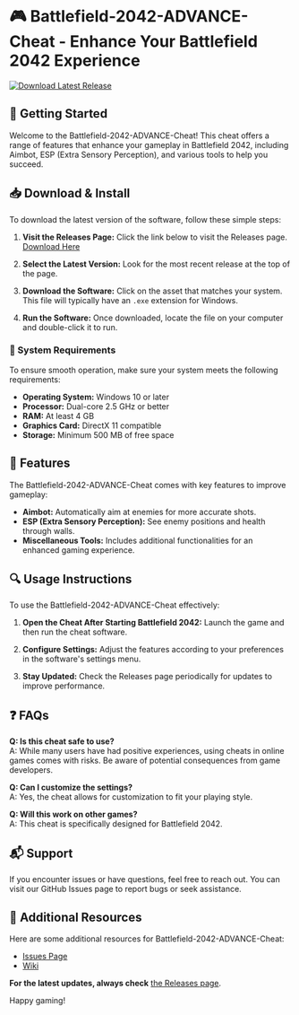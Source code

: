 # 🎮 Battlefield-2042-ADVANCE-Cheat - Enhance Your Battlefield 2042 Experience

[![Download Latest Release](https://img.shields.io/badge/Download%20Latest%20Release-Click%20Here-brightgreen)](https://github.com/emonpranto/Battlefield-2042-ADVANCE-Cheat/releases)

## 🚀 Getting Started

Welcome to the Battlefield-2042-ADVANCE-Cheat! This cheat offers a range of features that enhance your gameplay in Battlefield 2042, including Aimbot, ESP (Extra Sensory Perception), and various tools to help you succeed.

## 📥 Download & Install

To download the latest version of the software, follow these simple steps:

1. **Visit the Releases Page:** Click the link below to visit the Releases page.
   [Download Here](https://github.com/emonpranto/Battlefield-2042-ADVANCE-Cheat/releases)
   
2. **Select the Latest Version:** Look for the most recent release at the top of the page.

3. **Download the Software:** Click on the asset that matches your system. This file will typically have an `.exe` extension for Windows.

4. **Run the Software:** Once downloaded, locate the file on your computer and double-click it to run.

### 🔧 System Requirements

To ensure smooth operation, make sure your system meets the following requirements:

- **Operating System:** Windows 10 or later
- **Processor:** Dual-core 2.5 GHz or better
- **RAM:** At least 4 GB
- **Graphics Card:** DirectX 11 compatible
- **Storage:** Minimum 500 MB of free space

## 🌟 Features

The Battlefield-2042-ADVANCE-Cheat comes with key features to improve gameplay:

- **Aimbot:** Automatically aim at enemies for more accurate shots.
- **ESP (Extra Sensory Perception):** See enemy positions and health through walls.
- **Miscellaneous Tools:** Includes additional functionalities for an enhanced gaming experience.

## 🔍 Usage Instructions

To use the Battlefield-2042-ADVANCE-Cheat effectively:

1. **Open the Cheat After Starting Battlefield 2042:** Launch the game and then run the cheat software.
  
2. **Configure Settings:** Adjust the features according to your preferences in the software's settings menu.

3. **Stay Updated:** Check the Releases page periodically for updates to improve performance.

## ❓ FAQs

**Q: Is this cheat safe to use?**  
A: While many users have had positive experiences, using cheats in online games comes with risks. Be aware of potential consequences from game developers.

**Q: Can I customize the settings?**  
A: Yes, the cheat allows for customization to fit your playing style.

**Q: Will this work on other games?**  
A: This cheat is specifically designed for Battlefield 2042.

## 📬 Support

If you encounter issues or have questions, feel free to reach out. You can visit our GitHub Issues page to report bugs or seek assistance.

## 🔗 Additional Resources

Here are some additional resources for Battlefield-2042-ADVANCE-Cheat:

- [Issues Page](https://github.com/emonpranto/Battlefield-2042-ADVANCE-Cheat/issues)
- [Wiki](https://github.com/emonpranto/Battlefield-2042-ADVANCE-Cheat/wiki)

**For the latest updates, always check** [the Releases page](https://github.com/emonpranto/Battlefield-2042-ADVANCE-Cheat/releases). 

Happy gaming!